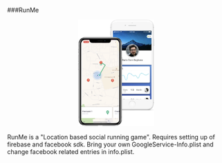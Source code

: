 ###RunMe
<p align="center">
<img src="https://github.com/cembaykara/SwiftProjects/blob/master/RunMe/Screenshot.png?raw=true" width="35%" title="Screenshot">
</p>

RunMe is a "Location based social running game".
Requires setting up of firebase and facebook sdk. Bring your own GoogleService-Info.plist and change facebook related entries in info.plist.